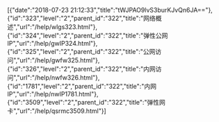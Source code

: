 [{"date":"2018-07-23 21:12:33","title":"tWJPAO9lvS3burKJvQn6JA=="},{"id":"323","level":"2","parent_id":"322","title":"网络概述","url":"/help/wlgs323.html"},{"id":"324","level":"2","parent_id":"322","title":"弹性公网IP","url":"/help/gwIP324.html"},{"id":"325","level":"2","parent_id":"322","title":"公网访问","url":"/help/gwfw325.html"},{"id":"326","level":"2","parent_id":"322","title":"内网访问","url":"/help/nwfw326.html"},{"id":"1781","level":"2","parent_id":"322","title":"内网IP","url":"/help/nwIP1781.html"},{"id":"3509","level":"2","parent_id":"322","title":"弹性网卡","url":"/help/qsrmc3509.html"}]